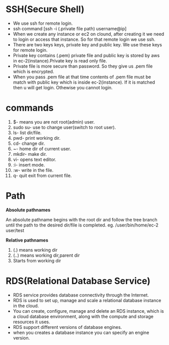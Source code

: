 # SSH(Secure Shell)
- We use ssh for remote login.
- ssh command [ssh -i (.private file path) username@ip] 
- When we create any instance or ec2 on clound, after creating it we need to login or access that instance. So for that remote login
  we use ssh.
- There are two keys keys, private key and public key. We use these keys for remote login.
- Private key contains (.pem) private file and public key is stored by aws in ec-2(instance).Private key is read only file.
- Private file is more secure than password. So they give us .pem file which is encrypted.
- When you pass .pem file at that time contents of .pem file must be match with public key which is inside ec-2(instance). If it is 
  matched then u will get login. Othewise you cannot login.



# commands
1. $-		      means you are not root(admin) user.
2. sudo su-	  use to change user(switch to root user).
3. ls-		      list dir/file.
4. pwd-		    print working dir.
5. cd-		      change dir.
6. ~-		      home dir of current user.
7. mkdir-		  make dir.
8. vi- 		    opens text editor.
9. :i-		      insert mode.
10. :w-		     write in the file.
11. q-		      quit exit from current file.




# Path
**Absolute pathnames**			                      

An absolute pathname begins with the root dir and follow the tree branch until the path to the desired dir/file	is completed.
eg. /user/bin/home/ec-2 user/test

**Relative pathnames**

1. (.) means working dir
2. (..) means working dir,parent dir
3. Starts from working dir




# RDS(Relational Database Service)
- RDS service provides database connectivity through the Internet.
- RDS is used to set up, manage and scale a relational database instance in the cloud.
- You can create, configure, manage and delete an RDS instance, which is a cloud database environment, along with
  the compute and storage resources it uses.
- RDS support different versions of database engines.
- when you creates a database instance you can specify an engine version.


















